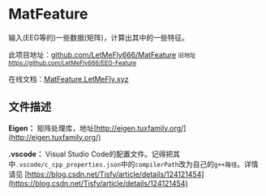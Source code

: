 <!--
 * @Author: LetMeFly
 * @Date: 2022-04-22 15:32:42
 * @LastEditors: LetMeFly
 * @LastEditTime: 2022-04-25 21:30:23
-->
# MatFeature

输入(EEG等的)一些数据(矩阵)，计算出其中的一些特征。

此项目地址：[github.com/LetMeFly666/MatFeature](https://github.com/LetMeFly666/MatFeature) <small>旧地址<a href="github.com/LetMeFly666/EEG-Feature">https://github.com/LetMeFly666/EEG-Feature</a></small>

在线文档：[MatFeature.LetMeFly.xyz](https://MatFeature.LetMeFly.xyz)

## 文件描述

**Eigen：** 矩阵处理库，地址[http://eigen.tuxfamily.org/](http://eigen.tuxfamily.org/)

**.vscode：** Visual Studio Code的配置文件。记得把其中```.vscode/c_cpp_properties.json```中的```compilerPath```改为自己的```g++路径```。详情请见 [https://blog.csdn.net/Tisfy/article/details/124121454](https://blog.csdn.net/Tisfy/article/details/124121454)

